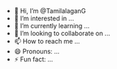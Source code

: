 - 👋 Hi, I’m @TamilalaganG
- 👀 I’m interested in ...
- 🌱 I’m currently learning ...
- 💞️ I’m looking to collaborate on ...
- 📫 How to reach me ...
- 😄 Pronouns: ...
- ⚡ Fun fact: ...

<!---
TamilalaganG/TamilalaganG is a ✨ special ✨ repository because its `README.md` (this file) appears on your GitHub profile.
You can click the Preview link to take a look at your changes.
--->
